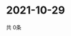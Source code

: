 # 2021-10-29
  共 0条

  <!-- BEGIN -->
  <!-- 最后更新时间Fri Oct 29 2021 02:18:45 GMT+0000 (Coordinated Universal Time) -->
  
  <!-- END -->
  
  